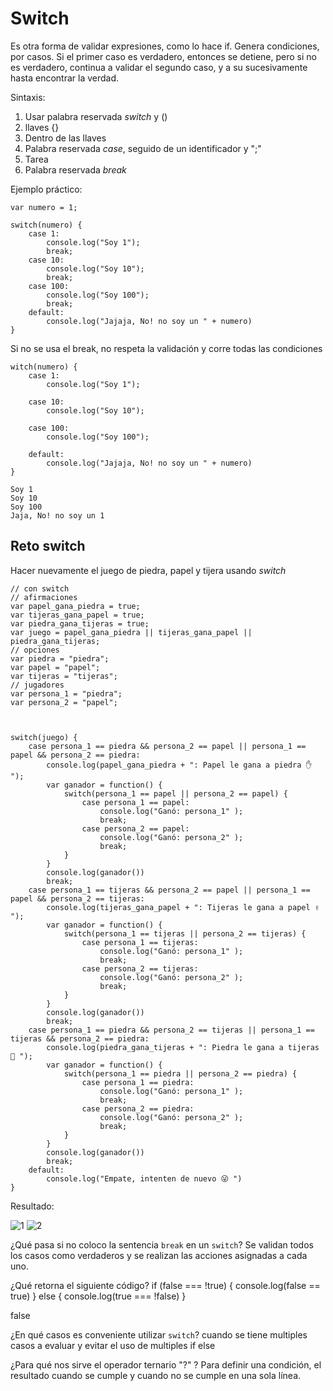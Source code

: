 # Switch

Es otra forma de validar expresiones, como lo hace if.
Genera condiciones, por casos.
Si el primer caso es verdadero, entonces se detiene, pero si no es verdadero, continua a validar el segundo caso, y a su sucesivamente hasta encontrar la verdad. 

Sintaxis:

1. Usar palabra reservada *switch* y ()
2. llaves {}
3. Dentro de las llaves
4. Palabra reservada *case*, seguido de un identificador y ";"
5. Tarea
6. Palabra reservada *break*

Ejemplo práctico: 

```
var numero = 1;

switch(numero) {
    case 1:
        console.log("Soy 1");
        break;
    case 10:
        console.log("Soy 10");
        break;
    case 100:
        console.log("Soy 100");
        break;
    default:
        console.log("Jajaja, No! no soy un " + numero)
}
```
Si no se usa el break, no respeta la validación y corre todas las condiciones

````
witch(numero) {
    case 1:
        console.log("Soy 1");
        
    case 10:
        console.log("Soy 10");
        
    case 100:
        console.log("Soy 100");
        
    default:
        console.log("Jajaja, No! no soy un " + numero)
}

Soy 1
Soy 10
Soy 100
Jaja, No! no soy un 1
````
## Reto switch 

Hacer nuevamente el juego de piedra, papel y tijera usando *switch*

````
// con switch
// afirmaciones
var papel_gana_piedra = true;
var tijeras_gana_papel = true;
var piedra_gana_tijeras = true;
var juego = papel_gana_piedra || tijeras_gana_papel || piedra_gana_tijeras;
// opciones
var piedra = "piedra";
var papel = "papel";
var tijeras = "tijeras";
// jugadores
var persona_1 = "piedra";
var persona_2 = "papel";



switch(juego) {
    case persona_1 == piedra && persona_2 == papel || persona_1 == papel && persona_2 == piedra:
        console.log(papel_gana_piedra + ": Papel le gana a piedra ✋ ");
        var ganador = function() {
            switch(persona_1 == papel || persona_2 == papel) {
                case persona_1 == papel:
                    console.log("Ganó: persona_1" );
                    break;
                case persona_2 == papel:
                    console.log("Ganó: persona_2" );
                    break;
            }
        }
        console.log(ganador())
        break;
    case persona_1 == tijeras && persona_2 == papel || persona_1 == papel && persona_2 == tijeras:
        console.log(tijeras_gana_papel + ": Tijeras le gana a papel ✌️ ");
        var ganador = function() {
            switch(persona_1 == tijeras || persona_2 == tijeras) {
                case persona_1 == tijeras:
                    console.log("Ganó: persona_1" );
                    break;
                case persona_2 == tijeras:
                    console.log("Ganó: persona_2" );
                    break;
            }
        }
        console.log(ganador())
        break;
    case persona_1 == piedra && persona_2 == tijeras || persona_1 == tijeras && persona_2 == piedra:
        console.log(piedra_gana_tijeras + ": Piedra le gana a tijeras 👊 ");
        var ganador = function() {
            switch(persona_1 == piedra || persona_2 == piedra) {
                case persona_1 == piedra:
                    console.log("Ganó: persona_1" );
                    break;
                case persona_2 == piedra:
                    console.log("Ganó: persona_2" );
                    break;
            }
        }
        console.log(ganador())
        break;
    default:
        console.log("Empate, intenten de nuevo 😜 ")
}
````
Resultado:

![1](/Doc/images/switch1.png)
![2](/Doc/images/switch2.png)

¿Qué pasa si no coloco la sentencia `break` en un `switch`?
Se validan todos los casos como verdaderos y se realizan las acciones asignadas a cada uno.


¿Qué retorna el siguiente código? if (false === !true) { console.log(false == true) } else { console.log(true === !false) }

false

¿En qué casos es conveniente utilizar `switch`?
cuando se tiene multiples casos a evaluar y evitar el uso de multiples if else

¿Para qué nos sirve el operador ternario "?" ?
Para definir una condición, el resultado cuando se cumple y cuando no se cumple en una sola línea.